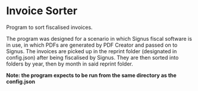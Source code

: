 # Invoice Sorter
Program to sort fiscalised invoices.

The program was designed for a scenario in which Signus fiscal software is in use,
in which PDFs are generated by PDF Creator and passed on to Signus. The invoices are picked up
in the reprint folder (designated in config.json) after being fiscalised by Signus. They are then
sorted into folders by year, then by month in said reprint folder.

**Note: the program expects to be run from the same directory as the config.json**
